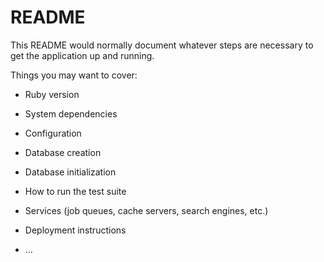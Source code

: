 # README

This README would normally document whatever steps are necessary to get the
application up and running.

Things you may want to cover:

* Ruby version

* System dependencies

* Configuration

* Database creation

* Database initialization

* How to run the test suite

* Services (job queues, cache servers, search engines, etc.)

* Deployment instructions

* ...

<!-- 
TASKI WRITEUP USEFUL COMMANDS

rails new taski
rails g scaffold Projects name:string description:string percent_complete:decimal
rake db:migrate

rails c
rails c --sandbox

- Project.all
- Project.find(5)
- Project.find([1,2,3])
- Project.first
- Project.last

- p = Project.last
- p.update!(title: "My cool Title")
- p.delete

- a = Project.find([1,2,3])
- a.description x
- a.each do |e|
        puts e.description
    end

- a.last.title.upcase
- Project.where(title: 'Project 2')
- Project.where.not(title: 'Project 2')
- Post.where.not(status: 'archived')

- 10.times do |project|
        Project.create!(title: "Project #{project}", description: "My cool description" )
    end     

- rake routes

Generating custom controllers

-   rails g controller Pages contact about home 


Views 

-   <%@projects.each do |project|%>
    <p><%= project.inspect %></p>
 -->
